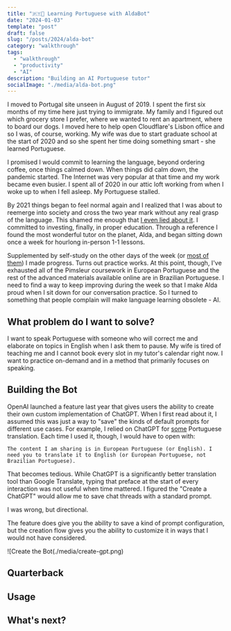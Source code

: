 ```yaml
---
title: "🇵🇹🤖 Learning Portuguese with AldaBot"
date: "2024-01-03"
template: "post"
draft: false
slug: "/posts/2024/alda-bot"
category: "walkthrough"
tags:
  - "walkthrough"
  - "productivity"
  - "AI"
description: "Building an AI Portuguese tutor"
socialImage: "./media/alda-bot.png"
---
```


I moved to Portugal site unseen in August of 2019. I spent the first six months of my time here just trying to immigrate. My family and I figured out which grocery store I prefer, where we wanted to rent an apartment, where to board our dogs. I moved here to help open Cloudflare's Lisbon office and so I was, of course, working. My wife was due to start graduate school at the start of 2020 and so she spent her time doing something smart - she learned Portuguese.

I promised I would commit to learning the language, beyond ordering coffee, once things calmed down. When things did calm down, the pandemic started. The Internet was very popular at that time and my work became even busier. I spent all of 2020 in our attic loft working from when I woke up to when I fell asleep. My Portuguese stalled.

By 2021 things began to feel normal again and I realized that I was about to reemerge into society and cross the two year mark without any real grasp of the language. This shamed me enough that [I even lied about it](https://blog.samrhea.com/posts/2023/portugal-true). I committed to investing, finally, in proper education. Through a reference I found the most wonderful tutor on the planet, Alda, and began sitting down once a week for hourlong in-person 1-1 lessons.

Supplemented by self-study on the other days of the week (or [most of them](https://blog.samrhea.com/category/habits)) I made progress. Turns out practice works. At this point, though, I've exhausted all of the Pimsleur coursework in European Portuguese and the rest of the advanced materials available online are in Brazilian Portuguese. I need to find a way to keep improving during the week so that I make Alda proud when I sit down for our conversation practice. So I turned to something that people complain will make language learning obsolete - AI.

## What problem do I want to solve?

I want to speak Portuguese with someone who will correct me and elaborate on topics in English when I ask them to pause. My wife is tired of teaching me and I cannot book every slot in my tutor's calendar right now. I want to practice on-demand and in a method that primarily focuses on speaking.

## Building the Bot

OpenAI launched a feature last year that gives users the ability to create their own custom implementation of ChatGPT. When I first read about it, I assumed this was just a way to "save" the kinds of default prompts for different use cases. For example, I relied on ChatGPT for [some](https://blog.samrhea.com/posts/2023/doctor-gpt) Portuguese translation. Each time I used it, though, I would have to open with:

`The content I am sharing is in European Portuguese (or English). I need you to translate it to English (or European Portuguese, not Brazilian Portuguese).`

That becomes tedious. While ChatGPT is a significantly better translation tool than Google Translate, typing that preface at the start of every interaction was not useful when time mattered. I figured the "Create a ChatGPT" would allow me to save chat threads with a standard prompt.

I was wrong, but directional.

The feature does give you the ability to save a kind of prompt configuration, but the creation flow gives you the ability to customize it in ways that I would not have considered.

![Create the Bot(./media/create-gpt.png)

## Quarterback

## Usage

## What's next?
